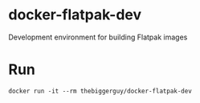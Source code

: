 # docker-flatpak-dev
Development environment for building Flatpak images

# Run
```
docker run -it --rm thebiggerguy/docker-flatpak-dev
```
